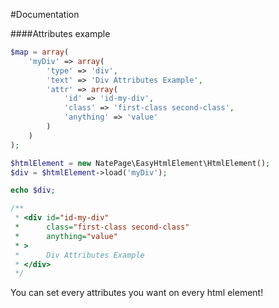 #Documentation

####Attributes example
``` php
$map = array(
    'myDiv' => array(
        'type' => 'div',
        'text' => 'Div Attributes Example',
        'attr' => array(
            'id' => 'id-my-div',
            'class' => 'first-class second-class',
            'anything' => 'value'
        )
    )
);

$htmlElement = new NatePage\EasyHtmlElement\HtmlElement();
$div = $htmlElement->load('myDiv');

echo $div; 

/**
 * <div id="id-my-div" 
 *      class="first-class second-class" 
 *      anything="value"
 * >
 *      Div Attributes Example
 * </div>
 */
```

You can set every attributes you want on every html element!
